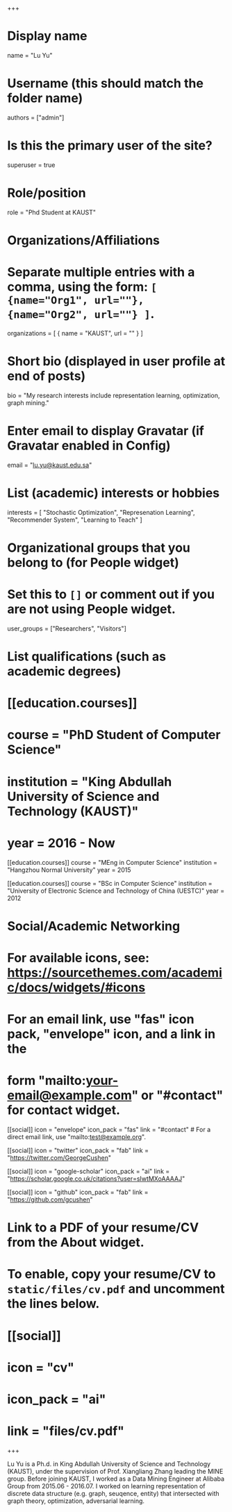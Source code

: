 +++
# Display name
name = "Lu Yu"

# Username (this should match the folder name)
authors = ["admin"]

# Is this the primary user of the site?
superuser = true

# Role/position
role = "Phd Student at KAUST"

# Organizations/Affiliations
#   Separate multiple entries with a comma, using the form: `[ {name="Org1", url=""}, {name="Org2", url=""} ]`.
organizations = [ { name = "KAUST", url = "" } ]

# Short bio (displayed in user profile at end of posts)
bio = "My research interests include representation learning, optimization, graph mining."

# Enter email to display Gravatar (if Gravatar enabled in Config)
email = "lu.yu@kaust.edu.sa"

# List (academic) interests or hobbies
interests = [
  "Stochastic Optimization",
  "Represenation Learning",
  "Recommender System",
  "Learning to Teach"
]

# Organizational groups that you belong to (for People widget)
#   Set this to `[]` or comment out if you are not using People widget.
user_groups = ["Researchers", "Visitors"]

# List qualifications (such as academic degrees)
# [[education.courses]]
#  course = "PhD Student of Computer Science"
#  institution = "King Abdullah University of Science and Technology (KAUST)"
#  year = 2016 - Now

[[education.courses]]
  course = "MEng in Computer Science"
  institution = "Hangzhou Normal University"
  year = 2015

[[education.courses]]
  course = "BSc in Computer Science"
  institution = "University of Electronic Science and Technology of China (UESTC)"
  year = 2012

# Social/Academic Networking
# For available icons, see: https://sourcethemes.com/academic/docs/widgets/#icons
#   For an email link, use "fas" icon pack, "envelope" icon, and a link in the
#   form "mailto:your-email@example.com" or "#contact" for contact widget.

[[social]]
  icon = "envelope"
  icon_pack = "fas"
  link = "#contact"  # For a direct email link, use "mailto:test@example.org".

[[social]]
  icon = "twitter"
  icon_pack = "fab"
  link = "https://twitter.com/GeorgeCushen"

[[social]]
  icon = "google-scholar"
  icon_pack = "ai"
  link = "https://scholar.google.co.uk/citations?user=sIwtMXoAAAAJ"

[[social]]
  icon = "github"
  icon_pack = "fab"
  link = "https://github.com/gcushen"

# Link to a PDF of your resume/CV from the About widget.
# To enable, copy your resume/CV to `static/files/cv.pdf` and uncomment the lines below.
# [[social]]
#   icon = "cv"
#   icon_pack = "ai"
#   link = "files/cv.pdf"

+++

Lu Yu is a Ph.d. in King Abdullah University of Science and Technology (KAUST), under the supervision of Prof. Xiangliang Zhang leading the MINE group. Before joining KAUST, I worked as a Data Mining Engineer at Alibaba Group from 2015.06 - 2016.07. I worked on learning representation of discrete data structure (e.g. graph, seuqence, entity) that intersected with graph theory, optimization, adversarial learning.
